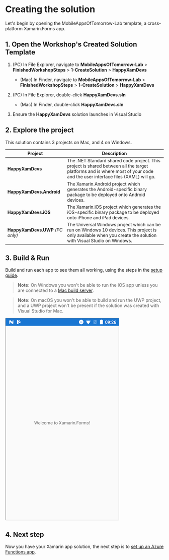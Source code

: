 # Creating the solution

Let's begin by opening the MobileAppsOfTomorrow-Lab template, a cross-platform Xamarin.Forms app.

## 1. Open the Workshop's Created Solution Template

1. (PC) In File Explorer, navigate to **MobileAppsOfTomorrow-Lab** > **FinishedWorkshopSteps** > **1-CreateSolution** > **HappyXamDevs**
    - (Mac) In Finder, navigate to **MobileAppsOfTomorrow-Lab** > **FinishedWorkshopSteps** > **1-CreateSolution** > **HappyXamDevs**

2. (PC) In File Explorer, double-click **HappyXamDevs.sln**
    - (Mac) In Finder, double-click **HappyXamDevs.sln**

3. Ensure the **HappyXamDevs** solution launches in Visual Studio

## 2. Explore the project

This solution contains 3 projects on Mac, and 4 on Windows.

| Project     | Description |
|-------------|-------------|
| **HappyXamDevs** | The .NET Standard shared code project. This project is shared between all the target platforms and is where most of your code and the user interface files (XAML) will go. |
| **HappyXamDevs.Android** | The Xamarin.Android project which generates the Android-specific binary package to be deployed onto Android devices. |
| **HappyXamDevs.iOS** | The Xamarin.iOS project which generates the iOS-specific binary package to be deployed onto iPhone and iPad devices. |
| **HappyXamDevs.UWP** _(PC only)_| The Universal Windows project which can be run on Windows 10 devices. This project is only available when you create the solution with Visual Studio on Windows. |

## 3. Build & Run

Build and run each app to see them all working, using the steps in the [setup guide](../SETUP.md).

> **Note:** On Windows you won't be able to run the iOS app unless you are connected to a [Mac build server](https://docs.microsoft.com/xamarin/ios/get-started/installation/windows/connecting-to-mac/?WT.mc_id=mobileappsoftomorrow-workshop-jabenn).

> **Note:** On macOS you won't be able to build and run the UWP project, and a UWP project won't be present if the solution was created with Visual Studio for Mac.

![The app running on Android](../Images/Step1-Android.png)

## 4. Next step

Now you have your Xamarin app solution, the next step is to [set up an Azure Functions app](./2-SetupAzureFunctions.md).

